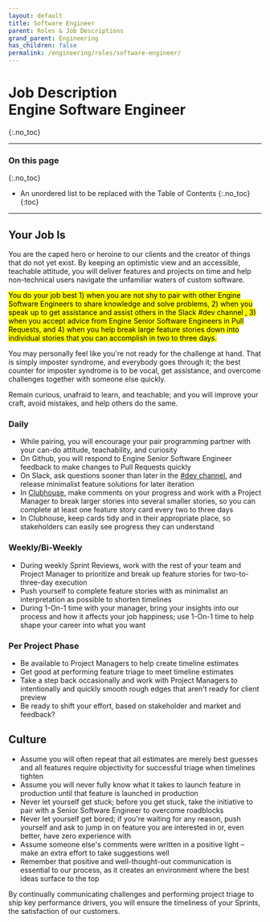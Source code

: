 ```yaml
---
layout: default
title: Software Engineer
parent: Roles & Job Descriptions
grand_parent: Engineering
has_children: false
permalink: /engineering/roles/software-engineer/
---
```


[dev_channel_url]: https://engine-ecommerce.slack.com/messages/C68RJJCDU/
[clubhouse_projects_url]: https://app.clubhouse.io/enginecommerce/projects

# Job Description<br>Engine Software Engineer
{:.no_toc}

---

### On this page
{:.no_toc}

* An unordered list to be replaced with the Table of Contents
{:.no_toc}
{:toc}

---

## Your Job Is

You are the caped hero or heroine to our clients and the creator of things that do not yet exist. By keeping an optimistic view and an accessible, teachable attitude, you will deliver features and projects on time and help non-technical users navigate the unfamiliar waters of custom software.

<mark>You do your job best 1) when you are not shy to pair with other Engine Software Engineers to share knowledge and solve problems, 2) when you speak up to get assistance and assist others in the Slack #dev channel , 3) when you accept advice from Engine Senior Software Engineers in Pull Requests, and 4) when you help break large feature stories down into individual stories that you can accomplish in two to three days.</mark>

You may personally feel like you're not ready for the challenge at hand. That is simply imposter syndrome, and everybody goes through it; the best counter for imposter syndrome is to be vocal, get assistance, and overcome challenges together with someone else quickly.

Remain curious, unafraid to learn, and teachable; and you will improve your craft, avoid mistakes, and help others do the same.

### Daily

* While pairing, you will encourage your pair programming partner with your can-do attitude, teachability, and curiosity
* On Github, you will respond to Engine Senior Software Engineer feedback to make changes to Pull Requests quickly
* On Slack, ask questions sooner than later in the [#dev channel][dev_channel_url], and release minimalist feature solutions for later iteration
* In [Clubhouse][clubhouse_projects_url], make comments on your progress and work with a Project Manager to break larger stories into several smaller stories, so you can complete at least one feature story card every two to three days
* In Clubhouse, keep cards tidy and in their appropriate place, so stakeholders can easily see progress they can understand

### Weekly/Bi-Weekly

* During weekly Sprint Reviews, work with the rest of your team and Project Manager to prioritize and break up feature stories for two-to-three-day execution
* Push yourself to complete feature stories with as minimalist an interpretation as possible to shorten timelines
* During 1-On-1 time with your manager, bring your insights into our process and how it affects your job happiness; use 1-On-1 time to help shape your career into what you want

### Per Project Phase

* Be available to Project Managers to help create timeline estimates
* Get good at performing feature triage to meet timeline estimates
* Take a step back occasionally and work with Project Managers to intentionally and quickly smooth rough edges that aren't ready for client preview
* Be ready to shift your effort, based on stakeholder and market and feedback?

## Culture

* Assume you will often repeat that all estimates are merely best guesses and all features require objectivity for successful triage when timelines tighten
* Assume you will never fully know what it takes to launch feature in production until that feature is launched in production
* Never let yourself get stuck; before you get stuck, take the initiative to pair with a Senior Software Engineer to overcome roadblocks
* Never let yourself get bored; if you're waiting for any reason, push yourself and ask to jump in on feature you are interested in or, even better, have zero experience with
* Assume someone else's comments were written in a positive light – make an extra effort to take suggestions well
* Remember that positive and well-thought-out communication is essential to our process, as it creates an environment where the best ideas surface to the top

By continually communicating challenges and performing project triage to ship key performance drivers, you will ensure the timeliness of your Sprints, the satisfaction of our customers.
